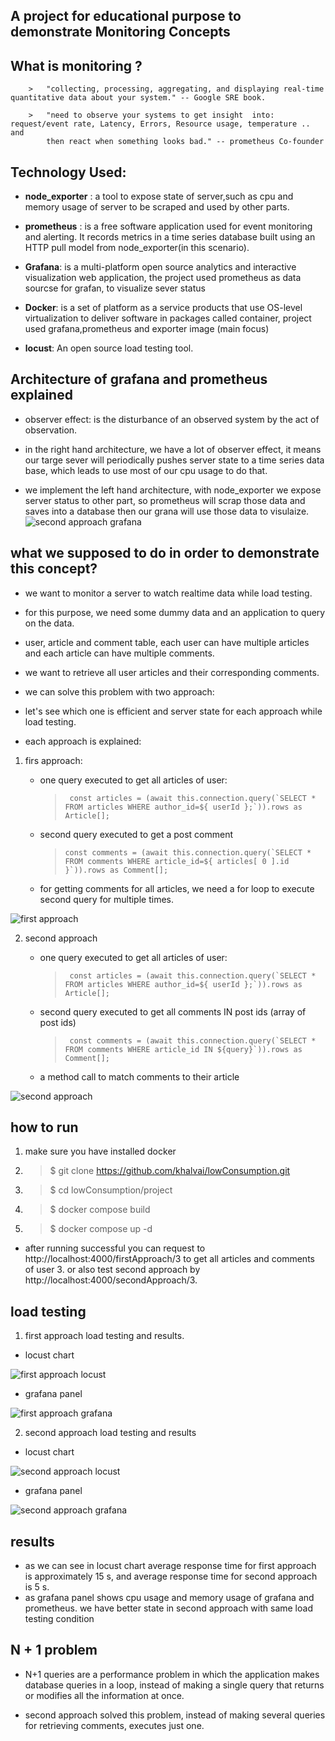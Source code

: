 ## A project for educational purpose to demonstrate Monitoring Concepts

## What is monitoring ?

        >   "collecting, processing, aggregating, and displaying real-time quantitative data about your system." -- Google SRE book.

        >   "need to observe your systems to get insight  into: request/event rate, Latency, Errors, Resource usage, temperature .. and
            then react when something looks bad." -- prometheus Co-founder

## Technology Used:

-   **node_exporter** : a tool to expose state of server,such as cpu and memory usage of server to be scraped and used by other parts.
-   **prometheus** : is a free software application used for event monitoring and alerting. It records metrics in a time series database built using an HTTP pull model from node_exporter(in this scenario).
-   **Grafana**: is a multi-platform open source analytics and interactive visualization web application, the project used prometheus as data sourcse for grafan, to visualize sever status

-   **Docker**: is a set of platform as a service products that use OS-level virtualization to deliver software in packages called container, project used grafana,prometheus and exporter image (main focus)
-   **locust**: An open source load testing tool.

## Architecture of grafana and prometheus explained

-   observer effect: is the disturbance of an observed system by the act of observation.
-   in the right hand architecture, we have a lot of observer effect, it means our targe sever will periodically pushes server state to a time series data base, which leads to use most of our cpu usage to do that.

-   we implement the left hand architecture, with node_exporter we expose server status to other part, so prometheus will scrap those data and saves into a database then our grana will use those data to visulaize.
    ![second approach grafana](/pictures/grafan_prometheus_artchitecure.png)

## what we supposed to do in order to demonstrate this concept?

-   we want to monitor a server to watch realtime data while load testing.
-   for this purpose, we need some dummy data and an application to query on the data.
-   user, article and comment table, each user can have multiple articles and each article can have multiple comments.
-   we want to retrieve all user articles and their corresponding comments.
-   we can solve this problem with two approach:
-   let's see which one is efficient and server state for each approach while load testing.

-   each approach is explained:

1.  firs approach:

    -   one query executed to get all articles of user:

        > `` const articles = (await this.connection.query(`SELECT * FROM articles WHERE author_id=${ userId };`)).rows as Article[];``

    -   second query executed to get a post comment
        > ``const comments = (await this.connection.query(`SELECT * FROM comments WHERE article_id=${ articles[ 0 ].id }`)).rows as Comment[];``
    -   for getting comments for all articles, we need a for loop to execute second query for multiple times.

![first approach](/pictures/firstApproach.png)

2. second approach

    - one query executed to get all articles of user:

        > `` const articles = (await this.connection.query(`SELECT * FROM articles WHERE author_id=${ userId };`)).rows as Article[];``

    - second query executed to get all comments IN post ids (array of post ids)

        > `` const comments = (await this.connection.query(`SELECT * FROM comments WHERE article_id IN ${query}`)).rows as Comment[];``

    - a method call to match comments to their article

![second approach](/pictures/secondApproach.png)

## how to run

1.  make sure you have installed docker
2.  > $ git clone https://github.com/khalvai/lowConsumption.git
3.  > $ cd lowConsumption/project
4.  > $ docker compose build
5.  > $ docker compose up -d

-   after running successful you can request to http://localhost:4000/firstApproach/3 to get all articles and comments of user 3. or also test second approach by http://localhost:4000/secondApproach/3.

## load testing

1. first approach load testing and results.

-   locust chart

![first approach locust](/pictures/total_requests_per_second_1714026533.3.png)

-   grafana panel

![first approach grafana](/pictures/grafan_1.png)

2. second approach load testing and results

-   locust chart

![second approach locust](/pictures/total_requests_per_second_2.png)

-   grafana panel

![second approach grafana](/pictures/grafana_2.png)

## results

-   as we can see in locust chart average response time for first approach is approximately 15 s, and average response time for second approach is 5 s.
-   as grafana panel shows cpu usage and memory usage of grafana and prometheus. we have better state in second approach with same load testing condition

## N + 1 problem

-   N+1 queries are a performance problem in which the application makes database queries in a loop, instead of making a single query that returns or modifies all the information at once.

-   second approach solved this problem, instead of making several queries for retrieving comments, executes just one.
